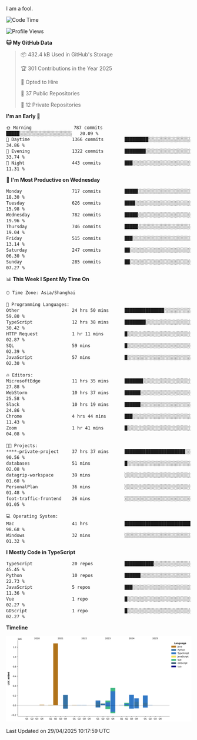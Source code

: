 I am a fool.

<!--START_SECTION:waka-->
![Code Time](http://img.shields.io/badge/Code%20Time-2%2C958%20hrs%2038%20mins-blue)

![Profile Views](http://img.shields.io/badge/Profile%20Views-3-blue)

**🐱 My GitHub Data** 

> 📦 432.4 kB Used in GitHub's Storage 
 > 
> 🏆 301 Contributions in the Year 2025
 > 
> 💼 Opted to Hire
 > 
> 📜 37 Public Repositories 
 > 
> 🔑 12 Private Repositories 
 > 
**I'm an Early 🐤** 

```text
🌞 Morning                787 commits         █████░░░░░░░░░░░░░░░░░░░░   20.09 % 
🌆 Daytime                1366 commits        █████████░░░░░░░░░░░░░░░░   34.86 % 
🌃 Evening                1322 commits        ████████░░░░░░░░░░░░░░░░░   33.74 % 
🌙 Night                  443 commits         ███░░░░░░░░░░░░░░░░░░░░░░   11.31 % 
```
📅 **I'm Most Productive on Wednesday** 

```text
Monday                   717 commits         █████░░░░░░░░░░░░░░░░░░░░   18.30 % 
Tuesday                  626 commits         ████░░░░░░░░░░░░░░░░░░░░░   15.98 % 
Wednesday                782 commits         █████░░░░░░░░░░░░░░░░░░░░   19.96 % 
Thursday                 746 commits         █████░░░░░░░░░░░░░░░░░░░░   19.04 % 
Friday                   515 commits         ███░░░░░░░░░░░░░░░░░░░░░░   13.14 % 
Saturday                 247 commits         ██░░░░░░░░░░░░░░░░░░░░░░░   06.30 % 
Sunday                   285 commits         ██░░░░░░░░░░░░░░░░░░░░░░░   07.27 % 
```


📊 **This Week I Spent My Time On** 

```text
🕑︎ Time Zone: Asia/Shanghai

💬 Programming Languages: 
Other                    24 hrs 50 mins      ███████████████░░░░░░░░░░   59.80 % 
TypeScript               12 hrs 38 mins      ████████░░░░░░░░░░░░░░░░░   30.42 % 
HTTP Request             1 hr 11 mins        █░░░░░░░░░░░░░░░░░░░░░░░░   02.87 % 
SQL                      59 mins             █░░░░░░░░░░░░░░░░░░░░░░░░   02.39 % 
JavaScript               57 mins             █░░░░░░░░░░░░░░░░░░░░░░░░   02.30 % 

🔥 Editors: 
MicrosoftEdge            11 hrs 35 mins      ███████░░░░░░░░░░░░░░░░░░   27.88 % 
WebStorm                 10 hrs 37 mins      ██████░░░░░░░░░░░░░░░░░░░   25.58 % 
Slack                    10 hrs 19 mins      ██████░░░░░░░░░░░░░░░░░░░   24.86 % 
Chrome                   4 hrs 44 mins       ███░░░░░░░░░░░░░░░░░░░░░░   11.43 % 
Zoom                     1 hr 41 mins        █░░░░░░░░░░░░░░░░░░░░░░░░   04.08 % 

🐱‍💻 Projects: 
****-private-project     37 hrs 37 mins      ███████████████████████░░   90.56 % 
databases                51 mins             █░░░░░░░░░░░░░░░░░░░░░░░░   02.08 % 
datagrip-workspace       39 mins             ░░░░░░░░░░░░░░░░░░░░░░░░░   01.60 % 
PersonalPlan             36 mins             ░░░░░░░░░░░░░░░░░░░░░░░░░   01.48 % 
foot-traffic-frontend    26 mins             ░░░░░░░░░░░░░░░░░░░░░░░░░   01.05 % 

💻 Operating System: 
Mac                      41 hrs              █████████████████████████   98.68 % 
Windows                  32 mins             ░░░░░░░░░░░░░░░░░░░░░░░░░   01.32 % 
```

**I Mostly Code in TypeScript** 

```text
TypeScript               20 repos            ███████████░░░░░░░░░░░░░░   45.45 % 
Python                   10 repos            ██████░░░░░░░░░░░░░░░░░░░   22.73 % 
JavaScript               5 repos             ███░░░░░░░░░░░░░░░░░░░░░░   11.36 % 
Vue                      1 repo              █░░░░░░░░░░░░░░░░░░░░░░░░   02.27 % 
GDScript                 1 repo              █░░░░░░░░░░░░░░░░░░░░░░░░   02.27 % 
```



**Timeline**

![Lines of Code chart](https://raw.githubusercontent.com/VeejaLiu/VeejaLiu/master/assets/bar_graph.png)


 Last Updated on 29/04/2025 10:17:59 UTC
<!--END_SECTION:waka-->
